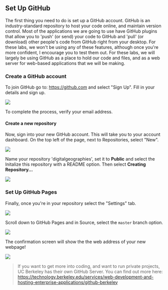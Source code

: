 ## Set Up GitHub


The first thing you need to do is set up a GitHub account. GitHub is an industry-standard repository to host your code online, and maintain version control.
Most of the applications we are going to use have GitHub plugins that allow you to 'push' (or send) your code to GitHub and 'pull' (or download) other people's code from GitHub right from your desktop. For these labs, we won't be using any of these features, although once you're more confident, I encourage you to test them out. 
For these labs, we will largely be using GitHub as a place to hold our code and files, and as a web server for web-based applications that we will be making.

### Create a GitHub account

To join GitHub go to: https://github.com and select "Sign Up". Fill in your details and sign up. 

![](https://gblobscdn.gitbook.com/assets%2F-M9O5Xh6H5-Kcfi8ek2i%2F-MAML6A6APoKrK7yMGPB%2F-MAQcSNyaU8IDTALs_C7%2FScreen%20Shot%202020-06-22%20at%2011.44.30.png?alt=media&token=e0dfb231-78c7-4bd4-8cf4-e4d06cfc961f)

To complete the process, verify your email address.

#### Create a new repository
Now, sign into your new GitHub account. This will take you to your account dashboard.
On the top left of the page, next to Repositories, select "New".

![](https://gblobscdn.gitbook.com/assets%2F-M9O5Xh6H5-Kcfi8ek2i%2F-MAML6A6APoKrK7yMGPB%2F-MAQdWfMsWUEiJ8mkchM%2Fimage.png?alt=media&token=ed6044ae-775a-4e69-a170-f2b6bac7e018)

Name your repository 'digitalgeographies', set it to **Public** and select the Initalize this repository with a README option. Then select **Creating Repository...**

![](https://gblobscdn.gitbook.com/assets%2F-M9O5Xh6H5-Kcfi8ek2i%2F-MAML6A6APoKrK7yMGPB%2F-MAQf_VaYn1tz3Gu5GW2%2Fimage.png?alt=media&token=73ab8270-cee0-4ca9-998d-a7386b1af412)

### Set Up GitHub Pages

Finally, once you're in your repository select the "Settings" tab. 

![](https://gblobscdn.gitbook.com/assets%2F-M9O5Xh6H5-Kcfi8ek2i%2F-MAML6A6APoKrK7yMGPB%2F-MAQiqrERC5NvffPP0ze%2FScreen%20Shot%202020-06-22%20at%2012.07.58.png?alt=media&token=172a7713-0e2a-4eda-b5a3-20be9838eeb8)

Scroll down to GitHub Pages and in Source, select the `master` branch option.

![](https://gblobscdn.gitbook.com/assets%2F-M9O5Xh6H5-Kcfi8ek2i%2F-MAML6A6APoKrK7yMGPB%2F-MAQixAllIicFvVKO8xw%2FScreen%20Shot%202020-06-22%20at%2012.09.12.png?alt=media&token=d34e4bd6-504d-4246-9efa-d22d11d2788d)

The confirmation screen will show the the web address of your new webpage!

![](https://gblobscdn.gitbook.com/assets%2F-M9O5Xh6H5-Kcfi8ek2i%2F-MAML6A6APoKrK7yMGPB%2F-MAQj8kakYLCp3UhHNKN%2FScreen%20Shot%202020-06-22%20at%2012.08.29.png?alt=media&token=09c86d42-666c-4463-800b-3dbd600c26c3)

> If you want to get more into coding, and want to run private projects, UC Berkeley has their own GitHub Server. You can find out more here: https://technology.berkeley.edu/services/web-development-and-hosting-enterprise-applications/github-berkeley 
